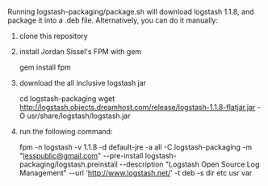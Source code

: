 Running logstash-packaging/package.sh will download logstash 1.1.8, and
package it into a .deb file. Alternatively, you can do it manually:

1) clone this repository

2) install Jordan Sissel's FPM with gem

    gem install fpm

3) download the all inclusive logstash jar

    cd logstash-packaging
    wget http://logstash.objects.dreamhost.com/release/logstash-1.1.8-flatjar.jar -O usr/share/logstash/logstash.jar

4) run the following command:

    fpm -n logstash -v 1.1.8 -d default-jre -a all -C logstash-packaging -m "<lesspublic@gmail.com>" --pre-install logstash-packaging/logstash.preinstall --description "Logstash Open Source Log Management" --url 'http://www.logstash.net/' -t deb -s dir etc usr var

